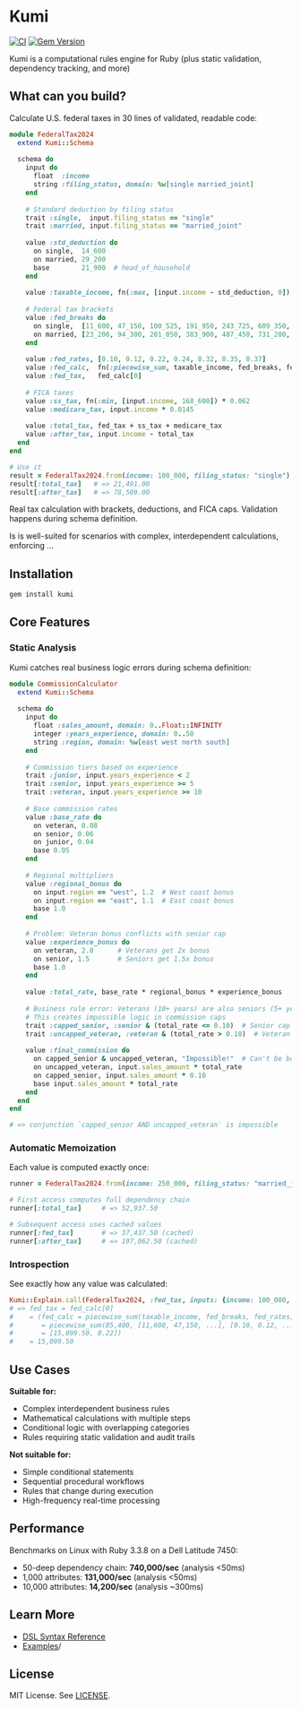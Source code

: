 # Kumi 

[![CI](https://github.com/amuta/kumi/workflows/CI/badge.svg)](https://github.com/amuta/kumi/actions)
[![Gem Version](https://badge.fury.io/rb/kumi.svg)](https://badge.fury.io/rb/kumi)

Kumi is a computational rules engine for Ruby (plus static validation, dependency tracking, and more)

## What can you build?

Calculate U.S. federal taxes in 30 lines of validated, readable code:

```ruby
module FederalTax2024
  extend Kumi::Schema
  
  schema do
    input do
      float  :income
      string :filing_status, domain: %w[single married_joint]
    end
    
    # Standard deduction by filing status
    trait :single,  input.filing_status == "single"
    trait :married, input.filing_status == "married_joint"
    
    value :std_deduction do
      on single,  14_600
      on married, 29_200
      base        21_900  # head_of_household
    end
    
    value :taxable_income, fn(:max, [input.income - std_deduction, 0])
    
    # Federal tax brackets
    value :fed_breaks do
      on single,  [11_600, 47_150, 100_525, 191_950, 243_725, 609_350, Float::INFINITY]
      on married, [23_200, 94_300, 201_050, 383_900, 487_450, 731_200, Float::INFINITY]
    end
    
    value :fed_rates, [0.10, 0.12, 0.22, 0.24, 0.32, 0.35, 0.37]
    value :fed_calc,  fn(:piecewise_sum, taxable_income, fed_breaks, fed_rates)
    value :fed_tax,   fed_calc[0]
    
    # FICA taxes
    value :ss_tax, fn(:min, [input.income, 168_600]) * 0.062
    value :medicare_tax, input.income * 0.0145
    
    value :total_tax, fed_tax + ss_tax + medicare_tax
    value :after_tax, input.income - total_tax
  end
end

# Use it
result = FederalTax2024.from(income: 100_000, filing_status: "single")
result[:total_tax]   # => 21,491.00
result[:after_tax]   # => 78,509.00
```

Real tax calculation with brackets, deductions, and FICA caps. Validation happens during schema definition.

Is is well-suited for scenarios with complex, interdependent calculations, enforcing ...

## Installation

```bash
gem install kumi
```

## Core Features

### Static Analysis

Kumi catches real business logic errors during schema definition:

```ruby
module CommissionCalculator
  extend Kumi::Schema
  
  schema do
    input do
      float :sales_amount, domain: 0..Float::INFINITY
      integer :years_experience, domain: 0..50
      string :region, domain: %w[east west north south]
    end
    
    # Commission tiers based on experience
    trait :junior, input.years_experience < 2
    trait :senior, input.years_experience >= 5
    trait :veteran, input.years_experience >= 10
    
    # Base commission rates
    value :base_rate do
      on veteran, 0.08
      on senior, 0.06
      on junior, 0.04
      base 0.05
    end
    
    # Regional multipliers
    value :regional_bonus do
      on input.region == "west", 1.2  # West coast bonus
      on input.region == "east", 1.1  # East coast bonus
      base 1.0
    end
    
    # Problem: Veteran bonus conflicts with senior cap
    value :experience_bonus do
      on veteran, 2.0      # Veterans get 2x bonus
      on senior, 1.5       # Seniors get 1.5x bonus  
      base 1.0
    end
    
    value :total_rate, base_rate * regional_bonus * experience_bonus
    
    # Business rule error: Veterans (10+ years) are also seniors (5+ years)
    # This creates impossible logic in commission caps
    trait :capped_senior, :senior & (total_rate <= 0.10)  # Senior cap
    trait :uncapped_veteran, :veteran & (total_rate > 0.10)  # Veteran override
    
    value :final_commission do
      on capped_senior & uncapped_veteran, "Impossible!"  # Can't be both
      on uncapped_veteran, input.sales_amount * total_rate
      on capped_senior, input.sales_amount * 0.10
      base input.sales_amount * total_rate
    end
  end
end

# => conjunction `capped_senior AND uncapped_veteran` is impossible
```

### Automatic Memoization

Each value is computed exactly once:

```ruby
runner = FederalTax2024.from(income: 250_000, filing_status: "married_joint")

# First access computes full dependency chain
runner[:total_tax]     # => 52,937.50

# Subsequent access uses cached values
runner[:fed_tax]       # => 37,437.50 (cached)
runner[:after_tax]     # => 197,062.50 (cached)
```

### Introspection

See exactly how any value was calculated:

```ruby
Kumi::Explain.call(FederalTax2024, :fed_tax, inputs: {income: 100_000, filing_status: "single"})
# => fed_tax = fed_calc[0]
#    = (fed_calc = piecewise_sum(taxable_income, fed_breaks, fed_rates)
#       = piecewise_sum(85,400, [11,600, 47,150, ...], [0.10, 0.12, ...])
#       = [15,099.50, 0.22])
#    = 15,099.50
```

## Use Cases

**Suitable for:**
- Complex interdependent business rules
- Mathematical calculations with multiple steps
- Conditional logic with overlapping categories
- Rules requiring static validation and audit trails

**Not suitable for:**
- Simple conditional statements
- Sequential procedural workflows  
- Rules that change during execution
- High-frequency real-time processing

## Performance

Benchmarks on Linux with Ruby 3.3.8 on a Dell Latitude 7450:
- 50-deep dependency chain: **740,000/sec** (analysis <50ms)
- 1,000 attributes:         **131,000/sec** (analysis <50ms)
- 10,000 attributes:        **14,200/sec**  (analysis ~300ms)

## Learn More

- [DSL Syntax Reference](documents/SYNTAX.md)
- [Examples](examples/)/

## License

MIT License. See [LICENSE](LICENSE).